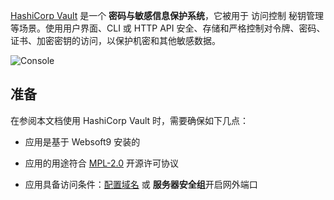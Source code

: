 [HashiCorp Vault](https://www.vaultproject.io/) 是一个 **密码与敏感信息保护系统**，它被用于 访问控制 秘钥管理  等场景。使用用户界面、CLI 或 HTTP API 安全、存储和严格控制对令牌、密码、证书、加密密钥的访问，以保护机密和其他敏感数据。


![Console](https://libs.websoft9.com/Websoft9/DocsPicture/zh/vault/vault-gui-websoft9.jpeg)


## 准备

在参阅本文档使用 HashiCorp Vault 时，需要确保如下几点：

- 应用是基于 Websoft9 安装的

- 应用的用途符合 [MPL-2.0](https://opensource.org/licenses/MPL-2.0) 开源许可协议

- 应用具备访问条件：[配置域名](./domain-set) 或 **服务器安全组**开启网外端口